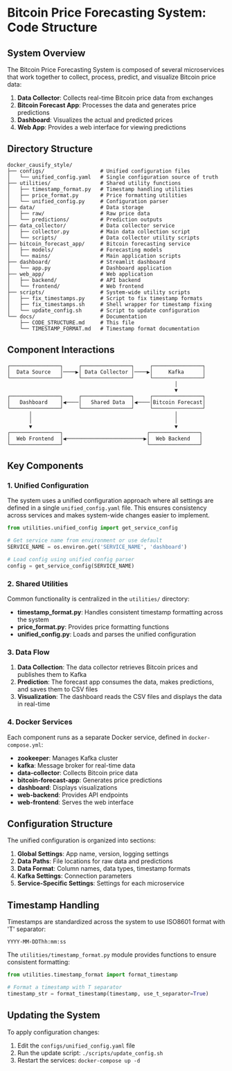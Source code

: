 # Bitcoin Price Forecasting System: Code Structure

## System Overview

The Bitcoin Price Forecasting System is composed of several microservices that work together to collect, process, predict, and visualize Bitcoin price data:

1. **Data Collector**: Collects real-time Bitcoin price data from exchanges
2. **Bitcoin Forecast App**: Processes the data and generates price predictions
3. **Dashboard**: Visualizes the actual and predicted prices
4. **Web App**: Provides a web interface for viewing predictions

## Directory Structure

```
docker_causify_style/
├── configs/                  # Unified configuration files
│   └── unified_config.yaml   # Single configuration source of truth
├── utilities/                # Shared utility functions
│   ├── timestamp_format.py   # Timestamp handling utilities
│   ├── price_format.py       # Price formatting utilities
│   └── unified_config.py     # Configuration parser
├── data/                     # Data storage
│   ├── raw/                  # Raw price data
│   └── predictions/          # Prediction outputs
├── data_collector/           # Data collector service
│   ├── collector.py          # Main data collection script
│   └── scripts/              # Data collector utility scripts
├── bitcoin_forecast_app/     # Bitcoin forecasting service
│   ├── models/               # Forecasting models
│   └── mains/                # Main application scripts
├── dashboard/                # Streamlit dashboard
│   └── app.py                # Dashboard application
├── web_app/                  # Web application
│   ├── backend/              # API backend
│   └── frontend/             # Web frontend
├── scripts/                  # System-wide utility scripts
│   ├── fix_timestamps.py     # Script to fix timestamp formats
│   ├── fix_timestamps.sh     # Shell wrapper for timestamp fixing
│   └── update_config.sh      # Script to update configuration
└── docs/                     # Documentation
    ├── CODE_STRUCTURE.md     # This file
    └── TIMESTAMP_FORMAT.md   # Timestamp format documentation
```

## Component Interactions

```
┌────────────────┐     ┌────────────────┐     ┌────────────────┐
│  Data Source   │────▶│ Data Collector │────▶│     Kafka      │
└────────────────┘     └────────────────┘     └────────────────┘
                                                      │
                                                      ▼
┌────────────────┐     ┌────────────────┐     ┌────────────────┐
│   Dashboard    │◀────│   Shared Data  │◀────│Bitcoin Forecast│
└────────────────┘     └────────────────┘     └────────────────┘
       │                                              │
       │                                              │
       ▼                                              ▼
┌────────────────┐                           ┌────────────────┐
│  Web Frontend  │◀─────────────────────────▶│  Web Backend   │
└────────────────┘                           └────────────────┘
```

## Key Components

### 1. Unified Configuration

The system uses a unified configuration approach where all settings are defined in a single `unified_config.yaml` file. This ensures consistency across services and makes system-wide changes easier to implement.

```python
from utilities.unified_config import get_service_config

# Get service name from environment or use default
SERVICE_NAME = os.environ.get('SERVICE_NAME', 'dashboard')

# Load config using unified config parser
config = get_service_config(SERVICE_NAME)
```

### 2. Shared Utilities

Common functionality is centralized in the `utilities/` directory:

- **timestamp_format.py**: Handles consistent timestamp formatting across the system
- **price_format.py**: Provides price formatting functions
- **unified_config.py**: Loads and parses the unified configuration

### 3. Data Flow

1. **Data Collection**: The data collector retrieves Bitcoin prices and publishes them to Kafka
2. **Prediction**: The forecast app consumes the data, makes predictions, and saves them to CSV files
3. **Visualization**: The dashboard reads the CSV files and displays the data in real-time

### 4. Docker Services

Each component runs as a separate Docker service, defined in `docker-compose.yml`:

- **zookeeper**: Manages Kafka cluster
- **kafka**: Message broker for real-time data
- **data-collector**: Collects Bitcoin price data
- **bitcoin-forecast-app**: Generates price predictions
- **dashboard**: Displays visualizations
- **web-backend**: Provides API endpoints
- **web-frontend**: Serves the web interface

## Configuration Structure

The unified configuration is organized into sections:

1. **Global Settings**: App name, version, logging settings
2. **Data Paths**: File locations for raw data and predictions
3. **Data Format**: Column names, data types, timestamp formats
4. **Kafka Settings**: Connection parameters
5. **Service-Specific Settings**: Settings for each microservice

## Timestamp Handling

Timestamps are standardized across the system to use ISO8601 format with 'T' separator:

```
YYYY-MM-DDThh:mm:ss
```

The `utilities/timestamp_format.py` module provides functions to ensure consistent formatting:

```python
from utilities.timestamp_format import format_timestamp

# Format a timestamp with T separator
timestamp_str = format_timestamp(timestamp, use_t_separator=True)
```

## Updating the System

To apply configuration changes:

1. Edit the `configs/unified_config.yaml` file
2. Run the update script: `./scripts/update_config.sh`
3. Restart the services: `docker-compose up -d` 